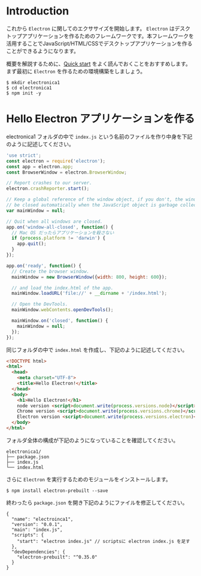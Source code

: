# Introduction

これから `Electron` に関してのエクササイズを開始します。 `Electron` はデスクトップアプリケーションを作るためのフレームワークです。本フレームワークを活用することでJavaScript/HTML/CSSでデスクトップアプリケーションを作ることができるようになります。

概要を解説するために、[Quick start](https://github.com/atom/electron/blob/master/docs-translations/jp/tutorial/quick-start.md) をよく読んでおくことをおすすめします。
まず最初に `Electron` を作るための環境構築をしましょう。

```
$ mkdir electronica1
$ cd electronica1
$ npm init -y
```

# Hello Electron アプリケーションを作る

electronica1 フォルダの中で `index.js` という名前のファイルを作り中身を下記のように記述してください。

```javascript
'use strict';
const electron = require('electron');
const app = electron.app;
const BrowserWindow = electron.BrowserWindow;

// Report crashes to our server.
electron.crashReporter.start();

// Keep a global reference of the window object, if you don't, the window will
// be closed automatically when the JavaScript object is garbage collected.
var mainWindow = null;

// Quit when all windows are closed.
app.on('window-all-closed', function() {
  // Mac OS だったらアプリケーションを殺さない
  if (process.platform != 'darwin') {
    app.quit();
  }
});

app.on('ready', function() {
  // Create the browser window.
  mainWindow = new BrowserWindow({width: 800, height: 600});

  // and load the index.html of the app.
  mainWindow.loadURL('file://' + __dirname + '/index.html');

  // Open the DevTools.
  mainWindow.webContents.openDevTools();

  mainWindow.on('closed', function() {
    mainWindow = null;
  });
});
```

同じフォルダの中で `index.html` を作成し、下記のように記述してください。

```html
<!DOCTYPE html>
<html>
  <head>
    <meta charset="UTF-8">
    <title>Hello Electron!</title>
  </head>
  <body>
    <h1>Hello Electron!</h1>
    node version <script>document.write(process.versions.node)</script>,
    Chrome version <script>document.write(process.versions.chrome)</script>,
    Electron version <script>document.write(process.versions.electron)</script>.
  </body>
</html>
```

フォルダ全体の構成が下記のようになっていることを確認してください。

```tree
electronica1/
├── package.json
├── index.js
└── index.html
```

さらに `Electron` を実行するためのモジュールをインストールします。

```
$ npm install electron-prebuilt --save
```

終わったら `package.json` を開き下記のようにファイルを修正してください。

```
{
  "name": "electroinca1",
  "version": "0.0.1",
  "main": "index.js",
  "scripts": {
    "start": "electron index.js" // scriptsに electron index.js を足す
  },
  "devDependencies": {
    "electron-prebuilt": "^0.35.0"
  }
}
```

